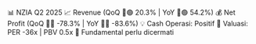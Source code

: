 📊 NZIA Q2 2025
📈 Revenue (QoQ 🔼🟢 20.3% | YoY 🔼🟢 54.2%)
💰 Net Profit (QoQ 🔻🔴 -78.3% | YoY 🔻🔴 -83.6%)
💡 Cash Operasi: Positif
🧮 Valuasi: PER -36x | PBV 0.5x
🧱 Fundamental perlu dicermati
